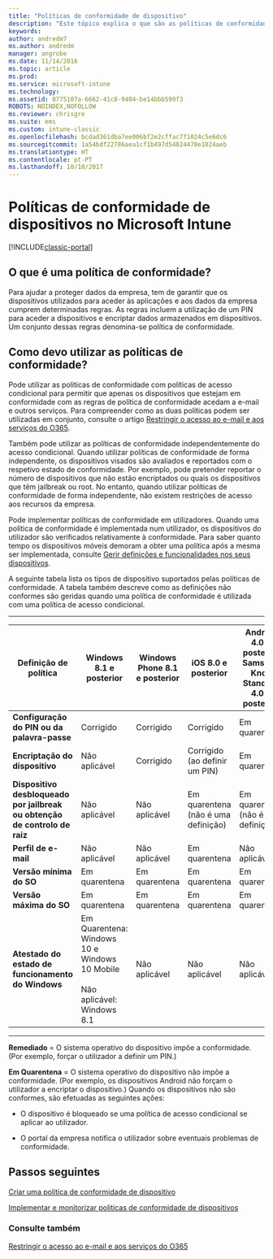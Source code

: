 ```yaml
---
title: "Políticas de conformidade de dispositivo"
description: "Este tópico explica o que são as políticas de conformidade do dispositivo e como funcionam."
keywords: 
author: andredm7
ms.author: andredm
manager: angrobe
ms.date: 11/14/2016
ms.topic: article
ms.prod: 
ms.service: microsoft-intune
ms.technology: 
ms.assetid: 0775107a-6662-41c8-9404-be14bbb599f3
ROBOTS: NOINDEX,NOFOLLOW
ms.reviewer: chrisgre
ms.suite: ems
ms.custom: intune-classic
ms.openlocfilehash: bcdad361dba7ee006bf2e2cffac7f1024c5e6dc6
ms.sourcegitcommit: 1a54bdf22786aea1cf1b497d54024470e1024aeb
ms.translationtype: HT
ms.contentlocale: pt-PT
ms.lasthandoff: 10/10/2017
---
```

# <a name="device-compliance-policies-in-microsoft-intune"></a>Políticas de conformidade de dispositivos no Microsoft Intune

[!INCLUDE[classic-portal](../includes/classic-portal.md)]

## <a name="what-is-a-compliance-policy"></a>O que é uma política de conformidade?
Para ajudar a proteger dados da empresa, tem de garantir que os dispositivos utilizados para aceder às aplicações e aos dados da empresa cumprem determinadas regras. As regras incluem a utilização de um PIN para aceder a dispositivos e encriptar dados armazenados em dispositivos. Um conjunto dessas regras denomina-se política de conformidade.

## <a name="how-should-i-use-compliance-policies"></a>Como devo utilizar as políticas de conformidade?
Pode utilizar as políticas de conformidade com políticas de acesso condicional para permitir que apenas os dispositivos que estejam em conformidade com as regras de política de conformidade acedam a e-mail e outros serviços. Para compreender como as duas políticas podem ser utilizadas em conjunto, consulte o artigo [Restringir o acesso ao e-mail e aos serviços do O365](restrict-access-to-email-and-o365-services-with-microsoft-intune.md).

Também pode utilizar as políticas de conformidade independentemente do acesso condicional. Quando utilizar políticas de conformidade de forma independente, os dispositivos visados são avaliados e reportados com o respetivo estado de conformidade. Por exemplo, pode pretender reportar o número de dispositivos que não estão encriptados ou quais os dispositivos que têm jailbreak ou root. No entanto, quando utilizar políticas de conformidade de forma independente, não existem restrições de acesso aos recursos da empresa.

Pode implementar políticas de conformidade em utilizadores. Quando uma política de conformidade é implementada num utilizador, os dispositivos do utilizador são verificados relativamente à conformidade.
Para saber quanto tempo os dispositivos móveis demoram a obter uma política após a mesma ser implementada, consulte [Gerir definições e funcionalidades nos seus dispositivos](/intune-classic/deploy-use/manage-settings-and-features-on-your-devices-with-microsoft-intune-policies#frequently-asked-questions-about-intune-policies).

A seguinte tabela lista os tipos de dispositivo suportados pelas políticas de conformidade. A tabela também descreve como as definições não conformes são geridas quando uma política de conformidade é utilizada com uma política de acesso condicional.

-----------------------------

|Definição de política| Windows 8.1 e posterior| Windows Phone 8.1 e posterior| iOS 8.0 e posterior|Android 4.0 e posterior<br/>Samsung Knox Standard 4.0 e posterior|
|-----|----|----|----|----|
|**Configuração do PIN ou da palavra-passe** |Corrigido|Corrigido|Corrigido|Em quarentena|
|**Encriptação do dispositivo**|Não aplicável|Corrigido|Corrigido (ao definir um PIN)|Em quarentena|
|**Dispositivo desbloqueado por jailbreak ou obtenção de controlo de raiz**|Não aplicável|Não aplicável|Em quarentena (não é uma definição)|Em quarentena (não é uma definição)|
|**Perfil de e-mail**|Não aplicável|Não aplicável|Em quarentena|Não aplicável|
|**Versão mínima do SO**|Em quarentena|Em quarentena|Em quarentena|Em quarentena|
|**Versão máxima do SO**|Em quarentena|Em quarentena|Em quarentena|Em quarentena|
|**Atestado do estado de funcionamento do Windows**|Em Quarentena: Windows 10 e Windows 10 Mobile<br /><br />Não aplicável: Windows 8.1|Não aplicável|Não aplicável|Não aplicável|

------------------------------

**Remediado** = O sistema operativo do dispositivo impõe a conformidade. (Por exemplo, forçar o utilizador a definir um PIN.)

**Em Quarentena** = O sistema operativo do dispositivo não impõe a conformidade. (Por exemplo, os dispositivos Android não forçam o utilizador a encriptar o dispositivo.) Quando os dispositivos não são conformes, são efetuadas as seguintes ações:

-   O dispositivo é bloqueado se uma política de acesso condicional se aplicar ao utilizador.

-   O portal da empresa notifica o utilizador sobre eventuais problemas de conformidade.

## <a name="next-steps"></a>Passos seguintes
[Criar uma política de conformidade de dispositivo](create-a-device-compliance-policy-in-microsoft-intune.md)

[Implementar e monitorizar políticas de conformidade de dispositivos](deploy-and-monitor-a-device-compliance-policy-in-microsoft-intune.md)

### <a name="see-also"></a>Consulte também
[Restringir o acesso ao e-mail e aos serviços do O365](restrict-access-to-email-and-o365-services-with-microsoft-intune.md)
